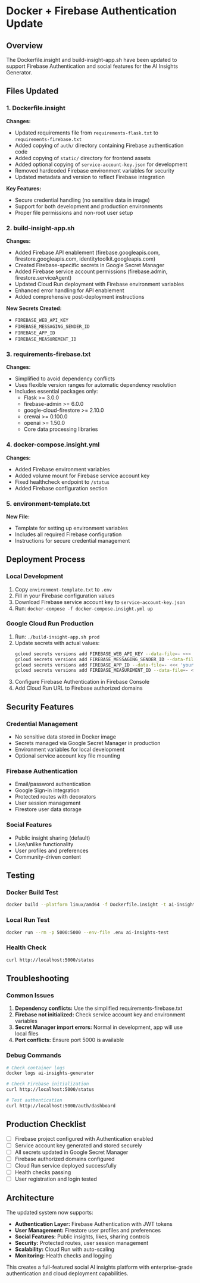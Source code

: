 # Docker + Firebase Authentication Update

## Overview
The Dockerfile.insight and build-insight-app.sh have been updated to support Firebase Authentication and social features for the AI Insights Generator.

## Files Updated

### 1. Dockerfile.insight
**Changes:**
- Updated requirements file from `requirements-flask.txt` to `requirements-firebase.txt`
- Added copying of `auth/` directory containing Firebase authentication code
- Added copying of `static/` directory for frontend assets
- Added optional copying of `service-account-key.json` for development
- Removed hardcoded Firebase environment variables for security
- Updated metadata and version to reflect Firebase integration

**Key Features:**
- Secure credential handling (no sensitive data in image)
- Support for both development and production environments
- Proper file permissions and non-root user setup

### 2. build-insight-app.sh
**Changes:**
- Added Firebase API enablement (firebase.googleapis.com, firestore.googleapis.com, identitytoolkit.googleapis.com)
- Created Firebase-specific secrets in Google Secret Manager
- Added Firebase service account permissions (firebase.admin, firestore.serviceAgent)
- Updated Cloud Run deployment with Firebase environment variables
- Enhanced error handling for API enablement
- Added comprehensive post-deployment instructions

**New Secrets Created:**
- `FIREBASE_WEB_API_KEY`
- `FIREBASE_MESSAGING_SENDER_ID`
- `FIREBASE_APP_ID`
- `FIREBASE_MEASUREMENT_ID`

### 3. requirements-firebase.txt
**Changes:**
- Simplified to avoid dependency conflicts
- Uses flexible version ranges for automatic dependency resolution
- Includes essential packages only:
  - Flask >= 3.0.0
  - firebase-admin >= 6.0.0
  - google-cloud-firestore >= 2.10.0
  - crewai >= 0.100.0
  - openai >= 1.50.0
  - Core data processing libraries

### 4. docker-compose.insight.yml
**Changes:**
- Added Firebase environment variables
- Added volume mount for Firebase service account key
- Fixed healthcheck endpoint to `/status`
- Added Firebase configuration section

### 5. environment-template.txt
**New File:**
- Template for setting up environment variables
- Includes all required Firebase configuration
- Instructions for secure credential management

## Deployment Process

### Local Development
1. Copy `environment-template.txt` to `.env`
2. Fill in your Firebase configuration values
3. Download Firebase service account key to `service-account-key.json`
4. Run: `docker-compose -f docker-compose.insight.yml up`

### Google Cloud Run Production
1. Run: `./build-insight-app.sh prod`
2. Update secrets with actual values:
   ```bash
   gcloud secrets versions add FIREBASE_WEB_API_KEY --data-file=- <<< 'your-key'
   gcloud secrets versions add FIREBASE_MESSAGING_SENDER_ID --data-file=- <<< 'your-id'
   gcloud secrets versions add FIREBASE_APP_ID --data-file=- <<< 'your-app-id'
   gcloud secrets versions add FIREBASE_MEASUREMENT_ID --data-file=- <<< 'your-measurement-id'
   ```
3. Configure Firebase Authentication in Firebase Console
4. Add Cloud Run URL to Firebase authorized domains

## Security Features

### Credential Management
- No sensitive data stored in Docker image
- Secrets managed via Google Secret Manager in production
- Environment variables for local development
- Optional service account key file mounting

### Firebase Authentication
- Email/password authentication
- Google Sign-in integration
- Protected routes with decorators
- User session management
- Firestore user data storage

### Social Features
- Public insight sharing (default)
- Like/unlike functionality
- User profiles and preferences
- Community-driven content

## Testing

### Docker Build Test
```bash
docker build --platform linux/amd64 -f Dockerfile.insight -t ai-insights-test .
```

### Local Run Test
```bash
docker run --rm -p 5000:5000 --env-file .env ai-insights-test
```

### Health Check
```bash
curl http://localhost:5000/status
```

## Troubleshooting

### Common Issues
1. **Dependency conflicts:** Use the simplified requirements-firebase.txt
2. **Firebase not initialized:** Check service account key and environment variables
3. **Secret Manager import errors:** Normal in development, app will use local files
4. **Port conflicts:** Ensure port 5000 is available

### Debug Commands
```bash
# Check container logs
docker logs ai-insights-generator

# Check Firebase initialization
curl http://localhost:5000/status

# Test authentication
curl http://localhost:5000/auth/dashboard
```

## Production Checklist

- [ ] Firebase project configured with Authentication enabled
- [ ] Service account key generated and stored securely
- [ ] All secrets updated in Google Secret Manager
- [ ] Firebase authorized domains configured
- [ ] Cloud Run service deployed successfully
- [ ] Health checks passing
- [ ] User registration and login tested

## Architecture

The updated system now supports:
- **Authentication Layer:** Firebase Authentication with JWT tokens
- **User Management:** Firestore user profiles and preferences
- **Social Features:** Public insights, likes, sharing controls
- **Security:** Protected routes, user session management
- **Scalability:** Cloud Run with auto-scaling
- **Monitoring:** Health checks and logging

This creates a full-featured social AI insights platform with enterprise-grade authentication and cloud deployment capabilities. 
